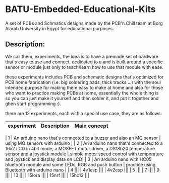 # BATU-Embedded-Educational-Kits
A set of PCBs and Schmatics designs made by the PCB'n Chill team at Borg Alarab University in Egypt for educational purposes.

## Description:
We call them, experiments, the idea is to have a premade set of hardware that's easy to use and connect, dedicated to a and is built around a specific sensor or module just only to teach/learn how to use that module with ease.

these experiments includes PCB and schematic designs that's optimized for PCB home fabrication (i.e. big soldering pads, thick tracks....) with the soul intended purpose for making them easy to make at home and also for those who want to practice making PCBs at home, essentially the whole thing is so you can just make it yourself and then solder it, and put it together and ghen start programming :).

there are 12 experiments, each with a special use case, they are as follows:

| experiment | Description | Main concept |
| --- | --- | ---|

| 1 | An arduino nano that's connected to a buzzer and also an MQ sensor | using MQ sensors with arduino |
| 2 | An arduino nano that's connected to a 16x2 LCD in 4bit mode, a MOSFET motor driver, a DS18b20 temperature sensor and a joystick module | simple motor speed control with temperature and joystick and display data on LCD|
| 3 | An arduino nano with HC05 bluetooth module and some LEDs, RGB and push button | practice using Bluetooth with arduino nano |
| 4 |||
| 4v1esp |||
| 4v2esp |||
| 5 |||
| 7 |||
| 9 |||
| 13 |||
| 15lora |||
| 15nrf |||
| 15hc12 |||


